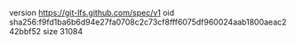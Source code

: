 version https://git-lfs.github.com/spec/v1
oid sha256:f9fd1ba6b6d94e27fa0708c2c73cf8fff6075df960024aab1800aeac242bbf52
size 31084
